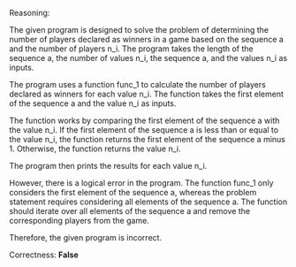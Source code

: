 Reasoning:

The given program is designed to solve the problem of determining the number of players declared as winners in a game based on the sequence a and the number of players n_i. The program takes the length of the sequence a, the number of values n_i, the sequence a, and the values n_i as inputs.

The program uses a function func_1 to calculate the number of players declared as winners for each value n_i. The function takes the first element of the sequence a and the value n_i as inputs.

The function works by comparing the first element of the sequence a with the value n_i. If the first element of the sequence a is less than or equal to the value n_i, the function returns the first element of the sequence a minus 1. Otherwise, the function returns the value n_i.

The program then prints the results for each value n_i.

However, there is a logical error in the program. The function func_1 only considers the first element of the sequence a, whereas the problem statement requires considering all elements of the sequence a. The function should iterate over all elements of the sequence a and remove the corresponding players from the game.

Therefore, the given program is incorrect.

Correctness: **False**